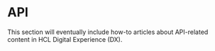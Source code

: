 # API

This section will eventually include how-to articles about API-related content in HCL Digital Experience (DX).
